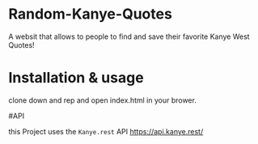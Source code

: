 # Random-Kanye-Quotes

A websit that allows to people to find and save their favorite Kanye West Quotes!

# Installation & usage

clone down and rep and open index.html in your brower.

#API

this Project uses the `Kanye.rest` API
https://api.kanye.rest/
